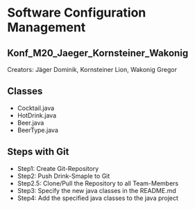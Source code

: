 # Software Configuration Management #
## Konf_M20_Jaeger_Kornsteiner_Wakonig ##
Creators: Jäger Dominik, Kornsteiner Lion, Wakonig Gregor

## Classes ##
- Cocktail.java
- HotDrink.java
- Beer.java
- BeerType.java

## Steps with Git ##
- Step1: Create Git-Repository
- Step2: Push Drink-Smaple to Git
- Step2.5: Clone/Pull the Repository to all Team-Members
- Step3: Specify the new java classes in the README.md
- Step4: Add the specified java classes to the java project